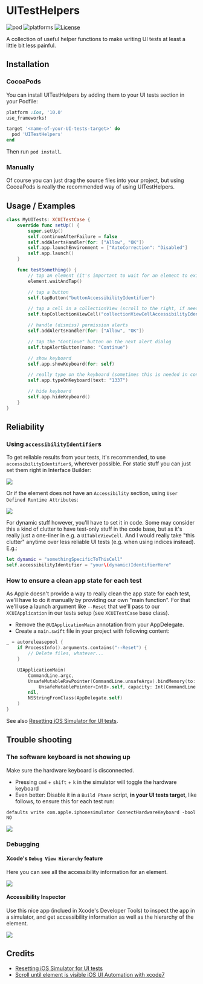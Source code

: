 # UITestHelpers
![pod](https://img.shields.io/cocoapods/v/UITestHelpers.svg) ![platforms](https://img.shields.io/badge/platforms-iOS-00AFF0.svg) [![License](https://img.shields.io/badge/License-Apache%202.0-00AFF0.svg)](https://github.com/myposter-de/ios-ui-test-helpers/blob/master/LICENSE)

A collection of useful helper functions to make writing UI tests at least a little bit less painful.

## Installation

### CocoaPods

You can install UITestHelpers by adding them to your UI tests section in your Podfile:
```ruby
platform :ios, '10.0'
use_frameworks!

target '<name-of-your-UI-tests-target>' do
  pod 'UITestHelpers'
end
```

Then run `pod install`.

### Manually

Of course you can just drag the source files into your project, but using CocoaPods is really the recommended way of using UITestHelpers.

## Usage / Examples

```swift
class MyUITests: XCUITestCase {
    override func setUp() {
        super.setUp()
        self.continueAfterFailure = false
        self.addAlertsHandler(for: ["Allow", "OK"])
        self.app.launchEnvironment = ["AutoCorrection": "Disabled"]
        self.app.launch()
    }

    func testSomething() {
        // tap an element (it's important to wait for an element to exist, before tapping it)
        element.waitAndTap()

        // tap a button
        self.tapButton("buttonAccessibilityIdentifier")

        // tap a cell in a collectionView (scroll to the right, if needed)
        self.tapCollectionViewCell("collectionViewCellAccessibilityIdentifier", in: "collectionViewAccessibilityIdentifier", scrollDirection: .right(100))

        // handle (dismiss) permission alerts
        self.addAlertsHandler(for: ["Allow", "OK"])

        // tap the "Continue" button on the next alert dialog
        self.tapAlertButton(name: "Continue")

        // show keyboard
        self.app.showKeyboard(for: self)

        // really type on the keyboard (sometimes this is needed in contrast to `XCUIElement.typeText`)
        self.app.typeOnKeyboard(text: "1337")

        // hide keyboard
        self.app.hideKeyboard()
    }
}
```

## Reliability

### Using `accessibilityIdentifier`s

To get reliable results from your tests, it's recommended, to use `accessibilityIdentifier`s, wherever possible.
For static stuff you can just set them right in Interface Builder:

![](Docs/IBAccessibilityIdentifier.png)

Or if the element does not have an `Accessibility` section, using `User Defined Runtime Attributes`:

![](Docs/IBAccessibilityIdentifierAlternative.png)

For dynamic stuff however, you'll have to set it in code. Some may consider this a kind of clutter to have test-only stuff in the code base, but as it's really just a one-liner in e.g. a `UITableViewCell`. And I would really take "this clutter" anytime over less reliable UI tests (e.g. when using indices instead). 
E.g.:
```swift
let dynamic = "somethingSpecificToThisCell"
self.accessibilityIdentifier = "your\(dynamic)IdentifierHere"
```

### How to ensure a clean app state for each test

As Apple doesn't provide a way to really clean the app state for each test, we'll have to do it manually by providing our own "main function".
For that we'll use a launch argument like `--Reset` that we'll pass to our `XCUIApplication` in our tests setup (see `XCUITestCase` base class).

- Remove the `@UIApplicationMain` annotation from your AppDelegate.
- Create a `main.swift` file in your project with following content:
```swift
_ = autoreleasepool {
    if ProcessInfo().arguments.contains("--Reset") {
        // Delete files, whatever...
    }

    UIApplicationMain(
        CommandLine.argc,
        UnsafeMutableRawPointer(CommandLine.unsafeArgv).bindMemory(to:
            UnsafeMutablePointer<Int8>.self, capacity: Int(CommandLine.argc)),
        nil,
        NSStringFromClass(AppDelegate.self)
    )
}
```

See also [Resetting iOS Simulator for UI tests][1].

## Trouble shooting

### The software keyboard is not showing up

Make sure the hardware keyboard is disconnected.
- Pressing `cmd` + `shift` + `k` in the simulator will toggle the hardware keyboard
- Even better: Disable it in a `Build Phase` script, **in your UI tests target**, like follows, to ensure this for each test run:
```shell
defaults write com.apple.iphonesimulator ConnectHardwareKeyboard -bool NO
```

![](Docs/BuildPhase.png)

### Debugging

#### Xcode's `Debug View Hierarchy` feature

Here you can see all the accessibility information for an element.

![](Docs/XcodeDebugViewHierarchy.png)

#### Accessibility Inspector

Use this nice app (inclued in Xcode's Developer Tools) to inspect the app in a simulator, and get accessibility information as well as the hierarchy of the element.

![](Docs/AccessibilityInspector.png)

## Credits

- [Resetting iOS Simulator for UI tests][1]
- [Scroll until element is visible iOS UI Automation with xcode7][2]


[1]: https://m.pardel.net/resetting-ios-simulator-for-ui-tests-cd7fff57788e
[2]: https://stackoverflow.com/questions/32646539/scroll-until-element-is-visible-ios-ui-automation-with-xcode7

